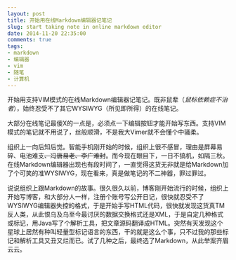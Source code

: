 ```yaml
---
layout: post
title: 开始用在线Markdown编辑器记笔记
slug: start taking note in online markdown editor
date: 2014-11-20 22:35:00
comments: true
tags:
- markdown
- 编辑器
- vim
- 随笔
- 计算机
---
```


开始用支持VIM模式的在线Markdown编辑器记笔记。既非鼠辈（_鼠标依赖症不治者_），始终忍受不了其它WYSIWYG（所见即所得）的在线笔记。

大部分在线笔记最傻X的一点是，必须点一下编辑按钮才能开始写东西。支持VIM模式的笔记就不用说了，丝般顺滑，不是我大Vimer就不会懂个中骚柔。

组织上一向后知后觉。智能手机刚开始的时候，组织上很不感冒，理由是屏幕易碎、电池难支<del>、冯唐易老、李广难封</del>。而今现在眼目下，一日不搞机，如隔三秋。在线Markdown编辑器出现也有段时间了，一直觉得这货无非就是给Markdown加了个可笑的准WYSIWYG，现在看来，真是做笔记的不二神器，罪过罪过。

说说组织上跟Markdown的故事。很久很久以前，博客刚开始流行的时候，组织上开始写博客，和大部分人一样，注册个账号写公开日记，很快就忍受不了WYSIWYG编辑器失控的格式，于是开始手写HTML代码，很快就发现这货真TM反人类，从此恨乌及乌至今最讨厌的数据交换格式还是XML，于是自定几种格式或标记，用Java写了个解析工具，把文章源码翻译成HTML。突然有天发现这个星球上居然有种叫轻量型标记语言的东西，干的就是这么个事，只不过我的那些标记和解析工具又丑又烂而已。试了几种之后，最终选了Markdown，从此举案齐眉云云。
